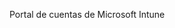 <Token xmlns:xlink="http://www.w3.org/1999/xlink">Portal de cuentas de Microsoft Intune</Token>

<!--HONumber=May16_HO1-->


